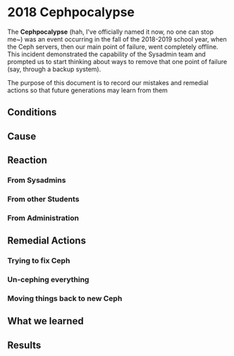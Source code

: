 # 2018 Cephpocalypse

The **Cephpocalypse** (hah, I've officially named it now, no one can stop me~) was an event occurring in the fall of the 2018-2019 school year, when the Ceph servers, then our main point of failure, went completely offline. This incident demonstrated the capability of the Sysadmin team and prompted us to start thinking about ways to remove that one point of failure (say, through a backup system).

The purpose of this document is to record our mistakes and remedial actions so that future generations may learn from them

## Conditions

## Cause

## Reaction

### From Sysadmins

### From other Students

### From Administration

## Remedial Actions

### Trying to fix Ceph

### Un-cephing everything

### Moving things back to new Ceph

## What we learned

## Results
